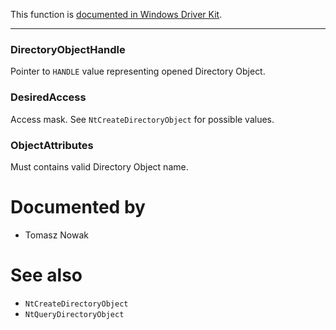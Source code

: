 This function is [documented in Windows Driver Kit](https://learn.microsoft.com/en-us/windows-hardware/drivers/ddi/ntifs/nf-ntifs-zwopendirectoryobject).

---

### DirectoryObjectHandle

Pointer to `HANDLE` value representing opened Directory Object.

### DesiredAccess

Access mask. See `NtCreateDirectoryObject` for possible values.

### ObjectAttributes

Must contains valid Directory Object name.

# Documented by

* Tomasz Nowak

# See also

* `NtCreateDirectoryObject`
* `NtQueryDirectoryObject`
